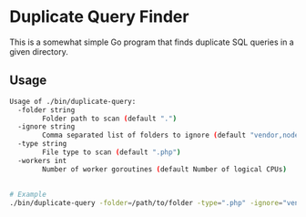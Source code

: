 # Duplicate Query Finder

This is a somewhat simple Go program that finds duplicate SQL queries in a given directory.

## Usage

```bash
Usage of ./bin/duplicate-query:
  -folder string
        Folder path to scan (default ".")
  -ignore string
        Comma separated list of folders to ignore (default "vendor,node_modules")
  -type string
        File type to scan (default ".php")
  -workers int
        Number of worker goroutines (default Number of logical CPUs)
        
        
# Example
./bin/duplicate-query -folder=/path/to/folder -type=".php" -ignore="vendor,node_modules"
```